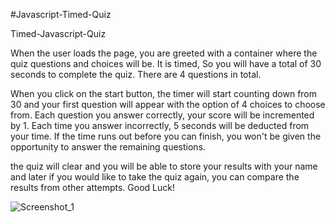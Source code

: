 #Javascript-Timed-Quiz

Timed-Javascript-Quiz

When the user loads the page, you are greeted with a container where the quiz questions and choices will be. It is timed, So you will have a total of 30 seconds to complete the quiz. There are 4 questions in total.

When you click on the start button, the timer will start counting down from 30 and your first question will appear with the option of 4 choices to choose from. Each question you answer correctly, your score will be incremented by 1. Each time you answer incorrectly, 5 seconds will be deducted from your time. If the time runs out before you can finish, you won't be given the opportunity to answer the remaining questions.

the quiz will clear and you will be able to store your results with your name and later if you would like to take the quiz again, you can compare the results from other attempts.
Good Luck!

![Screenshot_1](https://user-images.githubusercontent.com/100246393/168652734-92f40fbf-01e8-4255-97f2-4057c66733fa.png)
